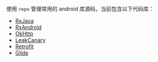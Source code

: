 使用 `repo` 管理常用的 android 库源码，当前包含以下代码库：  

- [RxJava][]
- [RxAndroid][]
- [OkHttp][]
- [LeakCanary][]
- [Retrofit][]
- [Glide][]

[RxJava]: https://github.com/ReactiveX/RxJava "Github"
[RxAndroid]:https://github.com/ReactiveX/RxAndroid "Github"
[OkHttp]:https://github.com/square/okhttp "Github"
[LeakCanary]:https://github.com/square/leakcanary "Github"
[Retrofit]:https://github.com/square/retrofit "Github"
[Glide]:https://github.com/bumptech/glide "Github"